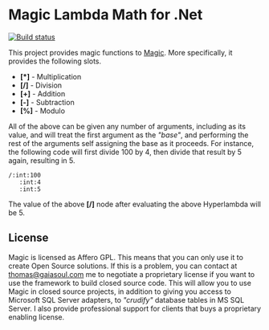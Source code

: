 
# Magic Lambda Math for .Net

[![Build status](https://travis-ci.org/polterguy/magic.lambda.math.svg?master)](https://travis-ci.org/polterguy/magic.lambda.math)

This project provides magic functions to [Magic](https://github.com/polterguy/magic). More specifically, it provides the following
slots.

* __[\*]__ - Multiplication
* __[/]__ - Division
* __[+]__ - Addition
* __[-]__ - Subtraction
* __[%]__ - Modulo

All of the above can be given any number of arguments, including as its value, and will treat the first argument as the _"base"_,
and performing the rest of the arguments self assigning the base as it proceeds. For instance, the following code will first divide
100 by 4, then divide that result by 5 again, resulting in 5.

```
/:int:100
   :int:4
   :int:5
```

The value of the above __[/]__ node after evaluating the above Hyperlambda will be 5.

## License

Magic is licensed as Affero GPL. This means that you can only use it to create Open Source solutions.
If this is a problem, you can contact at thomas@gaiasoul.com me to negotiate a proprietary license if
you want to use the framework to build closed source code. This will allow you to use Magic in closed
source projects, in addition to giving you access to Microsoft SQL Server adapters, to _"crudify"_
database tables in MS SQL Server. I also provide professional support for clients that buys a
proprietary enabling license.
